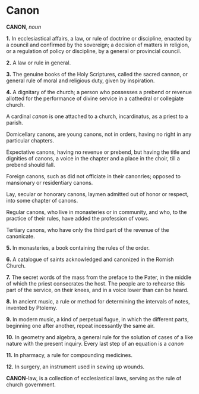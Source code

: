 # Canon

**CANON**, _noun_

**1.** In ecclesiastical affairs, a law, or rule of doctrine or discipline, enacted by a council and confirmed by the sovereign; a decision of matters in religion, or a regulation of policy or discipline, by a general or provincial council.

**2.** A law or rule in general.

**3.** The genuine books of the Holy Scriptures, called the sacred cannon, or general rule of moral and religious duty, given by inspiration.

**4.** A dignitary of the church; a person who possesses a prebend or revenue allotted for the performance of divine service in a cathedral or collegiate church.

A cardinal _canon_ is one attached to a church, incardinatus, as a priest to a parish.

Domicellary canons, are young canons, not in orders, having no right in any particular chapters.

Expectative canons, having no revenue or prebend, but having the title and dignities of canons, a voice in the chapter and a place in the choir, till a prebend should fall.

Foreign canons, such as did not officiate in their canonries; opposed to mansionary or residentiary canons.

Lay, secular or honorary canons, laymen admitted out of honor or respect, into some chapter of canons.

Regular canons, who live in monasteries or in community, and who, to the practice of their rules, have added the profession of vows.

Tertiary canons, who have only the third part of the revenue of the canonicate.

**5.** In monasteries, a book containing the rules of the order.

**6.** A catalogue of saints acknowledged and canonized in the Romish Church.

**7.** The secret words of the mass from the preface to the Pater, in the middle of which the priest consecrates the host. The people are to rehearse this part of the service, on their knees, and in a voice lower than can be heard.

**8.** In ancient music, a rule or method for determining the intervals of notes, invented by Ptolemy.

**9.** In modern music, a kind of perpetual fugue, in which the different parts, beginning one after another, repeat incessantly the same air.

**10.** In geometry and algebra, a general rule for the solution of cases of a like nature with the present inquiry. Every last step of an equation is a _canon_

**11.** In pharmacy, a rule for compounding medicines.

**12.** In surgery, an instrument used in sewing up wounds.

**CANON**\-law, is a collection of ecclesiastical laws, serving as the rule of church government.